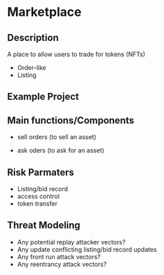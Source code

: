 # Marketplace

## Description
A place to allow users to trade for tokens (NFTs)
- Order-like 
- Listing

## Example Project

## Main functions/Components
- sell orders (to sell an asset)

- ask oders (to ask for an asset)

## Risk  Parmaters
- Listing/bid record
- access control
- token transfer

## Threat Modeling
- Any potential replay attacker vectors?
- Any update conflicting listing/bid record updates
- Any front run attack vectors?
- Any reentrancy attack vectors?